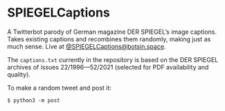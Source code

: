 SPIEGELCaptions
===============

A Twitterbot parody of German magazine DER SPIEGEL’s image captions. Takes
existing captions and recombines them randomly, making just as much sense.
Live at [@SPIEGELCaptions@botsin.space](https://botsin.space/@SPIEGELCaptions).

The `captions.txt` currently in the repository is based on the DER SPIEGEL
archives of issues 22/1996—52/2021 (selected for PDF availability and
quality).

To make a random tweet and post it:

    $ python3 -m post
